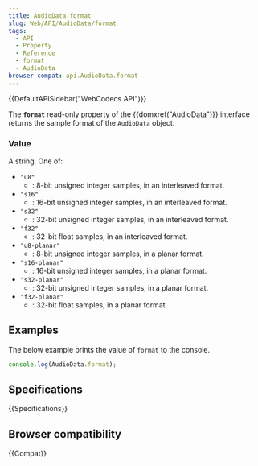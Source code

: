```yaml
---
title: AudioData.format
slug: Web/API/AudioData/format
tags:
  - API
  - Property
  - Reference
  - format
  - AudioData
browser-compat: api.AudioData.format
---
```

{{DefaultAPISidebar("WebCodecs API")}}

The **`format`** read-only property of the {{domxref("AudioData")}} interface returns the sample format of the `AudioData` object.

### Value

A string. One of:

- `"u8"`
  - : 8-bit unsigned integer samples, in an interleaved format.
- `"s16"`
  - : 16-bit unsigned integer samples, in an interleaved format.
- `"s32"`
  - : 32-bit unsigned integer samples, in an interleaved format.
- `"f32"`
  - : 32-bit float samples, in an interleaved format.
- `"u8-planar"`
  - : 8-bit unsigned integer samples, in a planar format.
- `"s16-planar"`
  - : 16-bit unsigned integer samples, in a planar format.
- `"s32-planar"`
  - : 32-bit unsigned integer samples, in a planar format.
- `"f32-planar"`
  - : 32-bit float samples, in a planar format.

## Examples

The below example prints the value of `format` to the console.

```js
console.log(AudioData.format);
```

## Specifications

{{Specifications}}

## Browser compatibility

{{Compat}}

